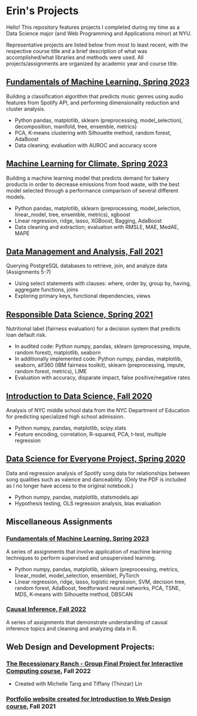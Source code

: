 # Erin's Projects
Hello! This repository features projects I completed during my time as a Data Science major (and Web Programming and Applications minor) at NYU.

Representative projects are listed below from most to least recent, with the respective course title and a brief description of what was accomplished/what libraries and methods were used.
All projects/assignments are organized by academic year and course title.

## [Fundamentals of Machine Learning, Spring 2023](<2022-23/fundamentals_of_machine_learning/Capstone_Project>)
Building a classification algorithm that predicts music genres using audio features from Spotify API, and performing dimensionality reduction and cluster analysis.
* Python pandas, matplotlib, sklearn (preprocessing, model_selection), decomposition, manifold, tree, ensemble, metrics)
* PCA, K-means clustering with Silhouette method, random forest, AdaBoost
* Data cleaning; evaluation with AUROC and accuracy score

## [Machine Learning for Climate, Spring 2023](<2022-23/machine learning for climate>)
Building a machine learning model that predicts demand for bakery products in order to decrease emissions from food waste, with the best model selected through a performance comparison of several different models.
* Python pandas, matplotlib, sklearn (preprocessing, model_selection, linear_model, tree, ensemble, metrics), xgboost
* Linear regression, ridge, lasso, XGBoost, Bagging, AdaBoost
* Data cleaning and extraction; evaluation with RMSLE, MAE, MedAE, MAPE

## [Data Management and Analysis, Fall 2021](<2021-22/data management and analysis>)
Querying PostgreSQL databases to retrieve, join, and analyze data (Assignments 5-7)
*	Using select statements with clauses: where, order by, group by, having, aggregate functions, joins
* Exploring primary keys, functional dependencies, views

## [Responsible Data Science, Spring 2021](<2020-21/responsible data science>)
Nutritional label (fairness evaluation) for a decision system that predicts loan default risk. 
* In audited code: Python numpy, pandas, sklearn (preprocessing, impute, random forest), matplotlib, seaborn
* In additionally implemented code: Python numpy, pandas, matplotlib, seaborn, aif360 (IBM fairness toolkit), sklearn (preprocessing, impute, random forest, metrics), LIME
* Evaluation with accuracy, disparate impact, false positive/negative rates

## [Introduction to Data Science, Fall 2020](<2020-21/introduction to data science>)
Analysis of NYC middle school data from the NYC Department of Education for predicting specialized high school admission.
* Python numpy, pandas, matplotlib, scipy.stats
* Feature encoding, correlation, R-squared, PCA, t-test, multiple regression

## [Data Science for Everyone Project, Spring 2020](<2019-20/Erin Choi DS4E Final Project.pdf>)
Data and regression analysis of Spotify song data for relationships between song qualities such as valence and danceability. (Only the PDF is included as I no longer have access to the original notebook.)
* Python numpy, pandas, matplotlib, statsmodels.api
* Hypothesis testing, OLS regression analysis, bias evaluation

## Miscellaneous Assignments
### [Fundamentals of Machine Learning, Spring 2023](<2022-23/fundamentals of machine learning>)
A series of assignments that involve application of machine learning techniques to perform supervised and unsupervised learning.
* Python numpy, pandas, matplotlib, sklearn (preprocessing, metrics, linear_model, model_selection, ensemble), PyTorch
* Linear regression, ridge, lasso, logistic regression, SVM, decision tree, random forest, AdaBoost, feedforward neural networks, PCA, TSNE, MDS, K-means with Silhouette method, DBSCAN

### [Causal Inference, Fall 2022](<2022-23/causal inference>)
A series of assignments that demonstrate understanding of causal inference topics and cleaning and analyzing data in R.

## Web Design and Development Projects:
### [The Recessionary Ranch - Group Final Project for Interactive Computing course](https://github.com/tangym27/recessionary-ranch), Fall 2022
  * Created with Michelle Tang and Tiffany (Thinzar) Lin
 
### [Portfolio website created for Introduction to Web Design course](https://github.com/erinchoi2001/erinchoi2001.github.io), Fall 2021


